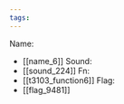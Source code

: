 ```yaml
---
tags:
---
```

Name:
- [[name_6]]
Sound:
- [[sound_224]]
Fn:
- [[t3103_function6]]
Flag:
- [[flag_9481]]
